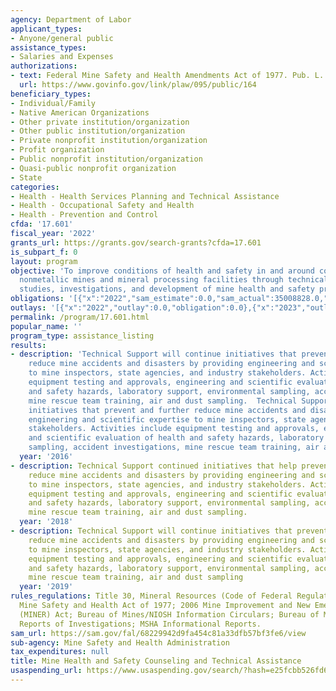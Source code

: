 ```yaml
---
agency: Department of Labor
applicant_types:
- Anyone/general public
assistance_types:
- Salaries and Expenses
authorizations:
- text: Federal Mine Safety and Health Amendments Act of 1977. Pub. L. 095, 164.
  url: https://www.govinfo.gov/link/plaw/095/public/164
beneficiary_types:
- Individual/Family
- Native American Organizations
- Other private institution/organization
- Other public institution/organization
- Private nonprofit institution/organization
- Profit organization
- Public nonprofit institution/organization
- Quasi-public nonprofit organization
- State
categories:
- Health - Health Services Planning and Technical Assistance
- Health - Occupational Safety and Health
- Health - Prevention and Control
cfda: '17.601'
fiscal_year: '2022'
grants_url: https://grants.gov/search-grants?cfda=17.601
is_subpart_f: 0
layout: program
objective: 'To improve conditions of health and safety in and around coal, metal and
  nonmetallic mines and mineral processing facilities through technical advice, special
  studies, investigations, and development of mine health and safety programs. '
obligations: '[{"x":"2022","sam_estimate":0.0,"sam_actual":35008828.0,"usa_spending_actual":0.0},{"x":"2023","sam_estimate":36041000.0,"sam_actual":0.0,"usa_spending_actual":0.0},{"x":"2024","sam_estimate":36041000.0,"sam_actual":0.0,"usa_spending_actual":0.0}]'
outlays: '[{"x":"2022","outlay":0.0,"obligation":0.0},{"x":"2023","outlay":0.0,"obligation":0.0},{"x":"2024","outlay":0.0,"obligation":0.0}]'
permalink: /program/17.601.html
popular_name: ''
program_type: assistance_listing
results:
- description: 'Technical Support will continue initiatives that prevent and further
    reduce mine accidents and disasters by providing engineering and scientific expertise
    to mine inspectors, state agencies, and industry stakeholders. Activities include
    equipment testing and approvals, engineering and scientific evaluation of health
    and safety hazards, laboratory support, environmental sampling, accident investigations,
    mine rescue team training, air and dust sampling.  Technical Support will continue
    initiatives that prevent and further reduce mine accidents and disasters by providing
    engineering and scientific expertise to mine inspectors, state agencies, and industry
    stakeholders. Activities include equipment testing and approvals, engineering
    and scientific evaluation of health and safety hazards, laboratory support, environmental
    sampling, accident investigations, mine rescue team training, air and dust sampling. '
  year: '2016'
- description: Technical Support continued initiatives that help prevent and further
    reduce mine accidents and disasters by providing engineering and scientific expertise
    to mine inspectors, state agencies, and industry stakeholders. Activities include
    equipment testing and approvals, engineering and scientific evaluation of health
    and safety hazards, laboratory support, environmental sampling, accident investigations,
    mine rescue team training, air and dust sampling.
  year: '2018'
- description: Technical Support will continue initiatives that prevent and further
    reduce mine accidents and disasters by providing engineering and scientific expertise
    to mine inspectors, state agencies, and industry stakeholders. Activities include
    equipment testing and approvals, engineering and scientific evaluation of health
    and safety hazards, laboratory support, environmental sampling, accident investigations,
    mine rescue team training, air and dust sampling
  year: '2019'
rules_regulations: Title 30, Mineral Resources (Code of Federal Regulations); Federal
  Mine Safety and Health Act of 1977; 2006 Mine Improvement and New Emergency Response
  (MINER) Act; Bureau of Mines/NIOSH Information Circulars; Bureau of Mines/NIOSH
  Reports of Investigations; MSHA Informational Reports.
sam_url: https://sam.gov/fal/68229942d9fa454c81a33dfb57bf3fe6/view
sub-agency: Mine Safety and Health Administration
tax_expenditures: null
title: Mine Health and Safety Counseling and Technical Assistance
usaspending_url: https://www.usaspending.gov/search/?hash=e25fcbb526fd6f5316500d7a5084807d
---
```

